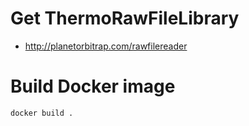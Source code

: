 # Get ThermoRawFileLibrary 

- http://planetorbitrap.com/rawfilereader

# Build Docker image

```bash 
docker build .
```


